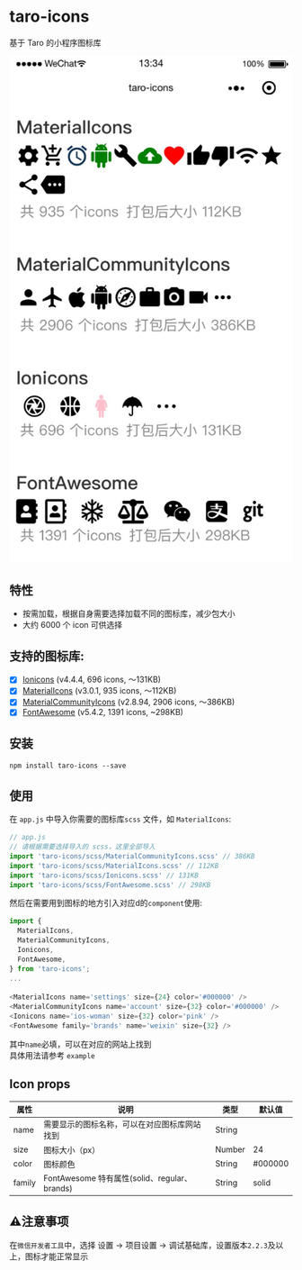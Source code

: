 # taro-icons
基于 Taro 的小程序图标库

![example](screenshots/example.jpg)

## 特性
* 按需加载，根据自身需要选择加载不同的图标库，减少包大小
* 大约 6000 个 icon 可供选择

## 支持的图标库:
- [x] [Ionicons](https://ionicons.com/) (v4.4.4, 696 icons,  ～131KB)
- [x] [MaterialIcons](https://material.io/tools/icons/) (v3.0.1, 935 icons, ～112KB)
- [x] [MaterialCommunityIcons](https://materialdesignicons.com/)  (v2.8.94, 2906 icons, ～386KB)
- [x] [FontAwesome](https://fontawesome.com/) (v5.4.2, 1391 icons, ~298KB)

## 安装
```shell
npm install taro-icons --save
```
## 使用
在 `app.js` 中导入你需要的图标库`scss` 文件，如 `MaterialIcons`:
```js
// app.js
// 请根据需要选择导入的 scss，这里全部导入
import 'taro-icons/scss/MaterialCommunityIcons.scss' // 386KB
import 'taro-icons/scss/MaterialIcons.scss' // 112KB
import 'taro-icons/scss/Ionicons.scss' // 131KB
import 'taro-icons/scss/FontAwesome.scss' // 298KB
```

然后在需要用到图标的地方引入对应d的`component`使用:
```js
import {
  MaterialIcons,
  MaterialCommunityIcons,
  Ionicons,
  FontAwesome,
} from 'taro-icons';
...

<MaterialIcons name='settings' size={24} color='#000000' />
<MaterialCommunityIcons name='account' size={32} color='#000000' />
<Ionicons name='ios-woman' size={32} color='pink' />
<FontAwesome family='brands' name='weixin' size={32} />
```
其中`name`必填，可以在对应的网站上找到  
具体用法请参考 `example`

## Icon props
| 属性 | 说明 | 类型 | 默认值 |
| ------ | ------ | ------ | ------ |
| name | 需要显示的图标名称，可以在对应图标库网站找到 | String |  |
| size | 图标大小（px） | Number | 24 |
| color | 图标颜色 | String | #000000 |
| family | FontAwesome 特有属性(solid、regular、brands) | String | solid |

## ⚠️注意事项
在`微信开发者工具`中，选择 设置 -> 项目设置 -> 调试基础库，设置版本`2.2.3`及以上，图标才能正常显示
